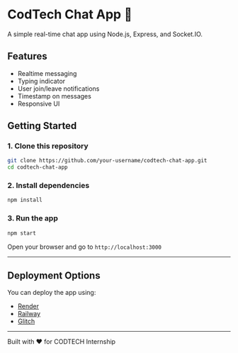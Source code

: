 # CodTech Chat App 🚀

A simple real-time chat app using Node.js, Express, and Socket.IO.

## Features
- Realtime messaging
- Typing indicator
- User join/leave notifications
- Timestamp on messages
- Responsive UI

## Getting Started

### 1. Clone this repository
```bash
git clone https://github.com/your-username/codtech-chat-app.git
cd codtech-chat-app
```

### 2. Install dependencies
```bash
npm install
```

### 3. Run the app
```bash
npm start
```

Open your browser and go to `http://localhost:3000`

---

## Deployment Options
You can deploy the app using:
- [Render](https://render.com)
- [Railway](https://railway.app)
- [Glitch](https://glitch.com)

---

Built with ❤️ for CODTECH Internship